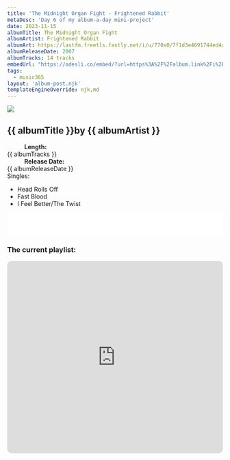 ```yaml
---
title: 'The Midnight Organ Fight - Frightened Rabbit'
metaDesc: 'Day 6 of my album-a-day mini-project'
date: 2023-11-15
albumTitle: The Midnight Organ Fight
albumArtist: Frightened Rabbit
albumArt: https://lastfm.freetls.fastly.net/i/u/770x0/7f1d3e4691744ed4a93479be733781eb.jpg#7f1d3e4691744ed4a93479be733781eb
albumReleaseDate: 2007
albumTracks: 14 tracks
embedUrl: "https://odesli.co/embed/?url=https%3A%2F%2Falbum.link%2Fi%2F274244281&theme=light"
tags:
  - music365
layout: 'album-post.njk'
templateEngineOverride: njk,md
---
```


<aside class="album-profile" style="--shadow: rgb(233,228,211)">
  <div class="album-profile__image">
    <img crossorigin="anonymous" src="{{ albumArt }}"/>
  </div>
  <div class="aside__content">
    <h1><strong>{{ albumTitle }}</strong>by {{ albumArtist }}</h1>
    <dl>
      <div>
        <dd><strong>Length:</strong></dd>
        <dt>{{ albumTracks }}</dt>
      </div>
      <div>
        <dd><strong>Release Date:</strong></dd>
        <dt>{{ albumReleaseDate }}</dt>
      </div>
      <div class="singles">
        <span>Singles:</span>
        <ul>
          <li>Head Rolls Off</li>
          <li>Fast Blood</li>
          <li>I Feel Better/The Twist</li>
        </ul>
      </div>
    </dl>
    <div class="color-grid" style="--opacity: 1;">
      <div class="color-grid__container">
					<span class="color color--1" style="--firstColor: rgb(233,228,211)"></span>
					<span class="color color--2" style="--secondaryColor: rgb(119,101,95)"></span>
					<span class="color color--3" style="--thirdColor: rgb(136,132,115)"></span>
      </div>
    </div>
  </div>
</aside>

<iframe width="100%" height="52" src={{ embedUrl }} frameborder="0" allowfullscreen sandbox="allow-same-origin allow-scripts allow-presentation allow-popups allow-popups-to-escape-sandbox" allow="clipboard-read; clipboard-write"></iframe>

### The current playlist:

<iframe allow="autoplay *; encrypted-media *; fullscreen *; clipboard-write" frameborder="0" height="450" style="width:100%;max-width:660px;overflow:hidden;border-radius:10px;" sandbox="allow-forms allow-popups allow-same-origin allow-scripts allow-storage-access-by-user-activation allow-top-navigation-by-user-activation" src="https://embed.music.apple.com/gb/playlist/music365/pl.u-AkAmEd9ix4MAZYJ"></iframe>

